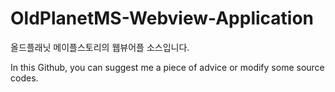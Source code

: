OldPlanetMS-Webview-Application
===============================

올드플래닛 메이플스토리의 웹뷰어플 소스입니다.

In this Github, you can suggest me a piece of advice or modify some source codes.
